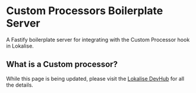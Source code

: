 # Custom Processors Boilerplate Server

A Fastify boilerplate server for integrating with the Custom Processor hook in Lokalise.

## What is a Custom processor?

While this page is being updated, please visit the [Lokalise DevHub](https://developers.lokalise.com/docs/custom-processor) for all the details.
